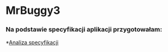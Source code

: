 # MrBuggy3

### Na podstawie specyfikacji aplikacji przygotowałam:
*[Analiza specyfikacji](#https://github.com/aleksandram13/MrBuggy3/blob/a5cf2bc37d15cf1e78b4d70628beae8ea6acc3d0/01_Analiza_specyfikacji/MrBuggy%203%20-%20Nie%C5%9Bcis%C5%82o%C5%9Bci.csv)


